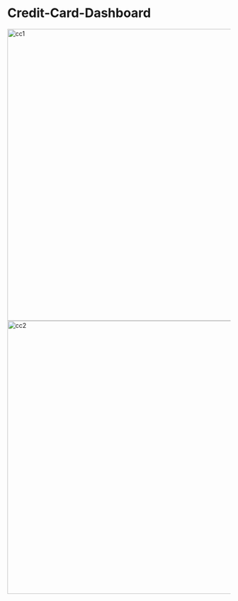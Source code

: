 # Credit-Card-Dashboard


<img width="658" alt="cc1" src="https://github.com/AAS786/Credit-Card-Dashboard/assets/149858827/b017f78c-8cd6-4fc7-86b3-83b01412e229">
<img width="616" alt="cc2" src="https://github.com/AAS786/Credit-Card-Dashboard/assets/149858827/39cafa28-603d-481b-94ec-41fb0ba6eb66">
